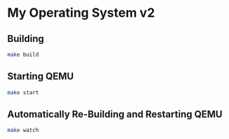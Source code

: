 # My Operating System v2

## Building
```bash
make build
```

## Starting QEMU
```bash
make start
```

## Automatically Re-Building and Restarting QEMU
```bash
make watch
```
